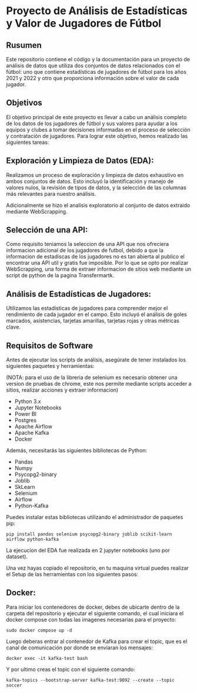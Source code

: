 # Proyecto de Análisis de Estadísticas y Valor de Jugadores de Fútbol

## Rusumen

Este repositorio contiene el código y la documentación para un proyecto de análisis de datos que utiliza dos conjuntos de datos relacionados con el fútbol: uno que contiene estadísticas de jugadores de fútbol para los años 2021 y 2022 y otro que proporciona información sobre el valor de cada jugador.

## Objetivos
El objetivo principal de este proyecto es llevar a cabo un análisis completo de los datos de los jugadores de fútbol y sus valores para ayudar a los equipos y clubes a tomar decisiones informadas en el proceso de selección y contratación de jugadores. Para lograr este objetivo, hemos realizado las siguientes tareas:

## Exploración y Limpieza de Datos (EDA):
Realizamos un proceso de exploración y limpieza de datos exhaustivo en ambos conjuntos de datos. Esto incluyó la identificación y manejo de valores nulos, la revisión de tipos de datos, y la selección de las columnas más relevantes para nuestro análisis.

Adicionalmente se hizo el analisis exploratorio al conjunto de datos extraido mediante WebScrapping.

## Selección de una API:
Como requisito teniamos la seleccion de una API que nos ofreciera informacion adicional de los jugadores de futbol, debido a que la informacion de estadiscas de los jugadores no es tan abierta al publico el encontrar una API util y gratis fue imposible. Por lo que se opto por realizar WebScrapping, una forma de extraer informacion de sitios web mediante un script de python de la pagina Transfermartk.

## Análisis de Estadísticas de Jugadores:
Utilizamos las estadísticas de jugadores para comprender mejor el rendimiento de cada jugador en el campo. Esto incluyó el análisis de goles marcados, asistencias, tarjetas amarillas, tarjetas rojas y otras métricas clave.

## Requisitos de Software

Antes de ejecutar los scripts de análisis, asegúrate de tener instalados los siguientes paquetes y herramientas:

(NOTA: para el uso de la libreria de selenium es necesario obtener una version de pruebas de chrome, este nos permite mediante scripts acceder a sitios, realizar acciones y extraer informacion)

- Python 3.x
- Jupyter Notebooks
- Power BI
- Postgres
- Apache Airflow
- Apache Kafka
- Docker

Además, necesitarás las siguientes bibliotecas de Python:

- Pandas
- Numpy
- Psycopg2-binary
- Joblib
- SkLearn
- Selenium
- Airflow
- Python-Kafka

Puedes instalar estas bibliotecas utilizando el administrador de paquetes pip:

```
pip install pandas selenium psycopg2-binary joblib scikit-learn airflow python-kafka
```

La ejecucion del EDA fue realizada en 2 jupyter notebooks (uno por dataset).

Una vez hayas copiado el repositorio, en tu maquina virtual puedes realizar el Setup de las herramientas con los siguientes pasos:

## Docker:
Para iniciar los contenedores de docker, debes de ubicarte dentro de la carpeta del repositorio y ejecutar el siguiente comando, el cual iniciara el docker compose con todas las imagenes necesarias para el proyecto:

```
sudo docker compose up -d
```

Luego deberas entrar al contenedor de Kafka para crear el topic, que es el canal de comunicación por donde se enviaran los mensajes:
```
docker exec -it kafka-test bash
```

Y por ultimo creas el topic con el siguiente comando:
```
kafka-topics --bootstrap-server kafka-test:9092 --create --topic soccer
```
